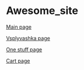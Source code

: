 # Awesome_site


[Main page](https://grant-inna.github.io/Awesome_site/app/)

[Vsplyvashka page](https://grant-inna.github.io/Awesome_site/app/one-article.html)

[One stuff page](https://grant-inna.github.io/Awesome_site/app/one-article-page.html)

[Cart page](https://grant-inna.github.io/Awesome_site/app/cart.html)



